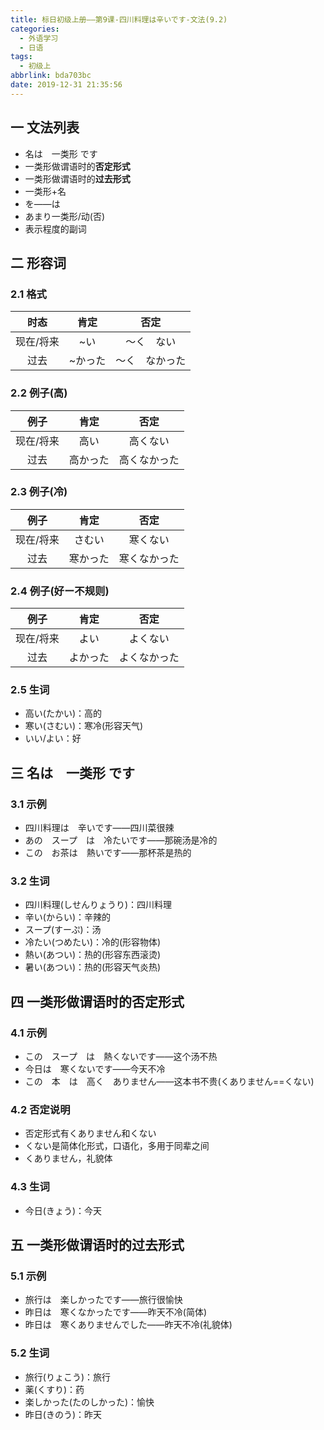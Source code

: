 ```yaml
---
title: 标日初级上册——第9课-四川料理は辛いです-文法(9.2)
categories:
  - 外语学习
  - 日语
tags:
  - 初级上
abbrlink: bda703bc
date: 2019-12-31 21:35:56
---
```

## 一 文法列表

* 名は　一类形 です
* 一类形做谓语时的**否定形式**
* 一类形做谓语时的**过去形式**
* 一类形+名
* を——は
* あまり一类形/动(否)
* 表示程度的副词

<!--more-->

## 二 形容词
### 2.1 格式

|   时态    |  肯定   |      否定      |
| :-------: | :-----: | :------------: |
| 现在/将来 |   ~い   |   ～く　ない   |
|   过去    | ~かった | ～く　なかった |

### 2.2 例子(高)

|   例子    |   肯定   |     否定     |
| :-------: | :------: | :----------: |
| 现在/将来 |   高い   |   高くない   |
|   过去    | 高かった | 高くなかった |

### 2.3 例子(冷)

|   例子    |   肯定   |     否定     |
| :-------: | :------: | :----------: |
| 现在/将来 |  さむい  |   寒くない   |
|   过去    | 寒かった | 寒くなかった |

### 2.4 例子(好ー不规则)

|   例子    |   肯定   |     否定     |
| :-------: | :------: | :----------: |
| 现在/将来 |   よい   |   よくない   |
|   过去    | よかった | よくなかった |

### 2.5 生词

* 高い(たかい)：高的
* 寒い(さむい)：寒冷(形容天气)
* いい/よい：好

## 三 名は　一类形 です

### 3.1 示例

* 四川料理は　辛いです——四川菜很辣
* あの　スープ　は　冷たいです——那碗汤是冷的
* この　お茶は　熱いです——那杯茶是热的

### 3.2 生词

* 四川料理(しせんりょうり)：四川料理
* 辛い(からい)：辛辣的
* スープ(すーぷ)：汤
* 冷たい(つめたい)：冷的(形容物体)
* 熱い(あつい)：热的(形容东西滚烫)
* 暑い(あつい)：热的(形容天气炎热)

## 四 一类形做谓语时的否定形式

### 4.1 示例

* この　スープ　は　熱くないです——这个汤不热
* 今日は　寒くないです——今天不冷
* この　本　は　高く　ありません——这本书不贵(くありません==くない)

### 4.2 否定说明

* 否定形式有くありません和くない
* くない是简体化形式，口语化，多用于同辈之间
* くありません，礼貌体

### 4.3 生词

* 今日(きょう)：今天

## 五 一类形做谓语时的过去形式

### 5.1 示例

* 旅行は　楽しかったです——旅行很愉快
* 昨日は　寒くなかったです——昨天不冷(简体)
* 昨日は　寒くありませんでした——昨天不冷(礼貌体)

### 5.2 生词

* 旅行(りょこう)：旅行
* 薬(くすり)：药
* 楽しかった(たのしかった)：愉快
* 昨日(きのう)：昨天